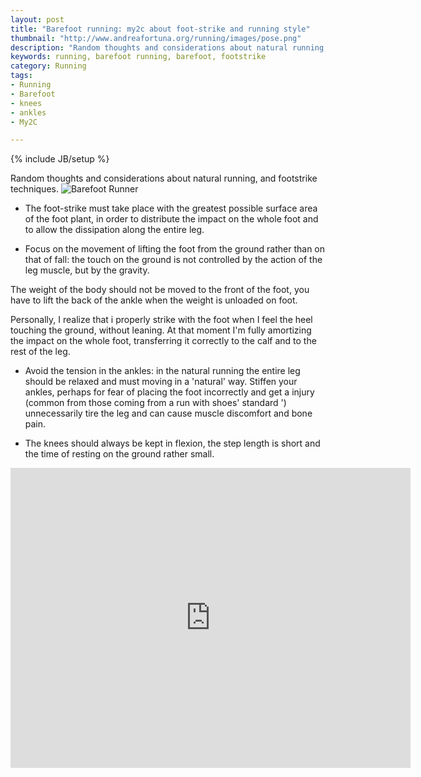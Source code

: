 ```yaml
---
layout: post
title: "Barefoot running: my2c about foot-strike and running style"
thumbnail: "http://www.andreafortuna.org/running/images/pose.png"
description: "Random thoughts and considerations about natural running, and footstrike techniques."
keywords: running, barefoot running, barefoot, footstrike
category: Running
tags: 
- Running
- Barefoot
- knees
- ankles
- My2C

---
```

{% include JB/setup %}

Random thoughts and considerations about natural running, and footstrike techniques.
![Barefoot Runner](http://www.andreafortuna.org/running/images/pose.png)
<!-- more -->

- The foot-strike must take place with the greatest possible surface area of the foot plant, in order to distribute the impact on the whole foot and to allow the dissipation along the entire leg.

- Focus on the movement of lifting the foot from the ground rather than on that of fall: the touch on the ground is not controlled by the action of the leg muscle, but by the gravity.

The weight of the body should not be moved to the front of the foot, you have to lift the back of the ankle when the weight is unloaded on foot.

Personally, I realize that i properly strike with the foot when I feel the heel touching the ground, without leaning. At that moment I'm fully amortizing the impact on the whole foot, transferring it correctly to the calf and to the rest of the leg.

- Avoid the tension in the ankles: in the natural running the entire leg should be relaxed and must moving in a 'natural' way.
Stiffen your ankles, perhaps for fear of placing the foot incorrectly and get a injury (common from those coming from a run with shoes' standard ') unnecessarily tire the leg and can cause muscle discomfort and bone pain.

- The knees should always be kept in flexion, the step length is short and the time of resting on the ground rather small.

<iframe width="640" height="480" src="https://www.youtube.com/embed/F90D418SFZI" frameborder="0" allowfullscreen></iframe>